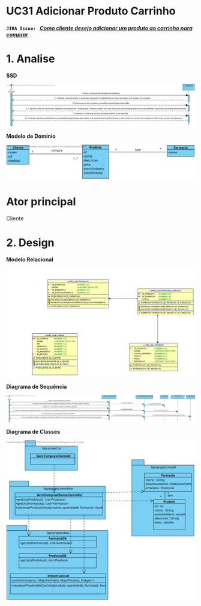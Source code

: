 # **UC31 Adicionar Produto Carrinho**


#### `JIRA Issue: ` [_Como cliente desejo adicionar um produto ao carrinho para comprar_](https://jira.dei.isep.ipp.pt/browse/LAP3AP5-205)
# **1. Analise**

**SSD**

![UC31_SSD.svg](UC31_SSD.svg)

**Modelo de Domínio**

![UC31_MD.svg](UC31_MD.svg)

# Ator principal

Cliente


# **2. Design**

**Modelo Relacional**

![UC31_MER.png](UC31_MER.png)

**Diagrama de Sequência**

![UC31_SD.svg](UC31_SD.svg)

**Diagrama de Classes** 

![UC31_CD.svg](UC31_CD.svg)